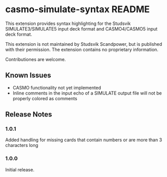 # casmo-simulate-syntax README

This extension provides syntax highlighting for the Studsvik SIMULATE3/SIMULATE5 input deck format and CASMO4/CASMO5 input deck format.

This extension is not maintained by Studsvik Scandpower, but is published with their permission.  The extension contains no proprietary information.

Contributiones are welcome.


## Known Issues
- CASMO functionality not yet implemented
- Inline comments in the input echo of a SIMULATE output file will not be properly colored as comments

## Release Notes

### 1.0.1
Added handling for missing cards that contain numbers or are more than 3 characters long

### 1.0.0

Initial release.
